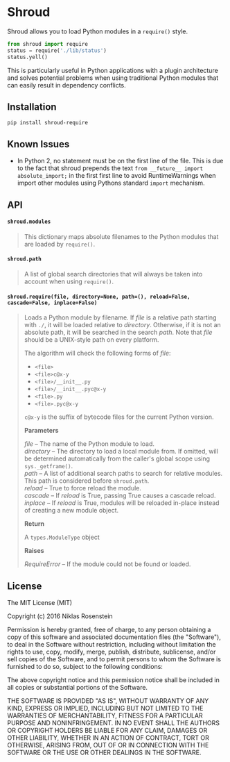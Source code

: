 # Shroud

Shroud allows you to load Python modules in a `require()` style.

```python
from shroud import require
status = require('./lib/status')
status.yell()
```

This is particularly useful in Python applications with a plugin architecture
and solves potential problems when using traditional Python modules that can
easily result in dependency conflicts.

## Installation

    pip install shroud-require

## Known Issues

- In Python 2, no statement must be on the first line of the file. This is
  due to the fact that shroud prepends the text `from __future__ import absolute_import;`
  in the first first line to avoid RuntimeWarnings when import other modules
  using Pythons standard `import` mechanism.

## API

#### `shroud.modules`

> This dictionary maps absolute filenames to the Python modules that are
> loaded by `require()`.

#### `shroud.path`

> A list of global search directories that will always be taken into account
> when using `require()`.

#### `shroud.require(file, directory=None, path=(), reload=False, cascade=False, inplace=False)`

> Loads a Python module by filename. If *file* is a relative path starting
> with `./`, it will be loaded relative to *directory*. Otherwise, if it
> is not an absolute path, it will be searched in the search *path*. Note
> that *file* should be a UNIX-style path on every platform.
>
> The algorithm will check the following forms of *file*:
>
> - `<file>`
> - `<file>c@x-y`
> - `<file>/__init__.py`
> - `<file>/__init__.pyc@x-y`
> - `<file>.py`
> - `<file>.pyc@x-y`
>
> `c@x-y` is the suffix of bytecode files for the current Python version.
>
> __Parameters__
>
> *file* &ndash; The name of the Python module to load.  
> *directory* &ndash; The directory to load a local module from. If omitted,
>   will be determined automatically from the caller's global scope using
>   `sys._getframe()`.  
> *path* &ndash; A list of additional search paths to search for relative
>   modules. This path is considered before `shroud.path`.  
> *reload* &ndash; True to force reload the module.  
> *cascade* &ndash; If *reload* is True, passing True causes a cascade
>   reload.  
> *inplace* &ndash; If *reload* is True, modules will be reloaded in-place
>   instead of creating a new module object.
>
> __Return__
>
> A `types.ModuleType` object
>
> __Raises__
>
> *RequireError* &ndash; If the module could not be found or loaded.

## License

The MIT License (MIT)

Copyright (c) 2016  Niklas Rosenstein

Permission is hereby granted, free of charge, to any person obtaining a copy
of this software and associated documentation files (the "Software"), to deal
in the Software without restriction, including without limitation the rights
to use, copy, modify, merge, publish, distribute, sublicense, and/or sell
copies of the Software, and to permit persons to whom the Software is
furnished to do so, subject to the following conditions:

The above copyright notice and this permission notice shall be included in all
copies or substantial portions of the Software.

THE SOFTWARE IS PROVIDED "AS IS", WITHOUT WARRANTY OF ANY KIND, EXPRESS OR
IMPLIED, INCLUDING BUT NOT LIMITED TO THE WARRANTIES OF MERCHANTABILITY,
FITNESS FOR A PARTICULAR PURPOSE AND NONINFRINGEMENT. IN NO EVENT SHALL THE
AUTHORS OR COPYRIGHT HOLDERS BE LIABLE FOR ANY CLAIM, DAMAGES OR OTHER
LIABILITY, WHETHER IN AN ACTION OF CONTRACT, TORT OR OTHERWISE, ARISING FROM,
OUT OF OR IN CONNECTION WITH THE SOFTWARE OR THE USE OR OTHER DEALINGS IN THE
SOFTWARE.
